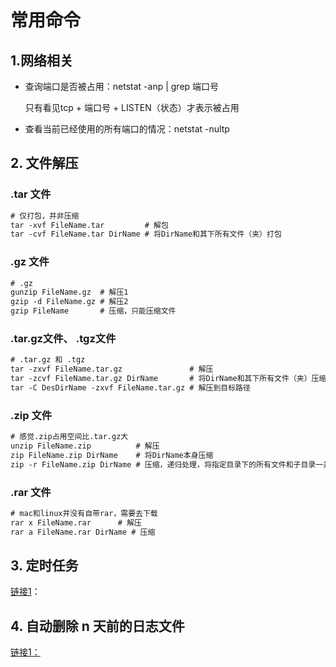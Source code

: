 # 常用命令

## 1.网络相关

* 查询端口是否被占用：netstat -anp | grep 端口号

  只有看见tcp + 端口号 + LISTEN（状态）才表示被占用

* 查看当前已经使用的所有端口的情况：netstat -nultp

## 2. 文件解压

### .tar 文件

~~~tex
# 仅打包，并非压缩
tar -xvf FileName.tar         # 解包
tar -cvf FileName.tar DirName # 将DirName和其下所有文件（夹）打包
~~~

### .gz 文件

~~~tex
# .gz
gunzip FileName.gz  # 解压1
gzip -d FileName.gz # 解压2
gzip FileName       # 压缩，只能压缩文件
~~~

### .tar.gz文件、 .tgz文件

~~~tex
# .tar.gz 和 .tgz
tar -zxvf FileName.tar.gz               # 解压
tar -zcvf FileName.tar.gz DirName       # 将DirName和其下所有文件（夹）压缩
tar -C DesDirName -zxvf FileName.tar.gz # 解压到目标路径
~~~

### .zip 文件

~~~tex
# 感觉.zip占用空间比.tar.gz大
unzip FileName.zip          # 解压
zip FileName.zip DirName    # 将DirName本身压缩
zip -r FileName.zip DirName # 压缩，递归处理，将指定目录下的所有文件和子目录一并压缩
~~~

### .rar 文件

~~~tex
# mac和linux并没有自带rar，需要去下载
rar x FileName.rar      # 解压
rar a FileName.rar DirName # 压缩
~~~

## 3. 定时任务

[链接1](https://www.jianshu.com/p/d6d8d9f7f60c)：

## 4. 自动删除 n 天前的日志文件

[链接1：](https://www.jb51.net/article/148580.htm)


